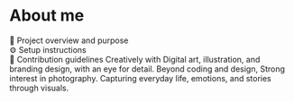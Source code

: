 # About me 
📖 Project overview and purpose  
⚙️ Setup instructions  
🙌 Contribution guidelines
Creatively with Digital art, illustration, and branding design, with an eye for detail.
Beyond coding and design, Strong interest in photography.
Capturing everyday life, emotions, and stories through visuals.
